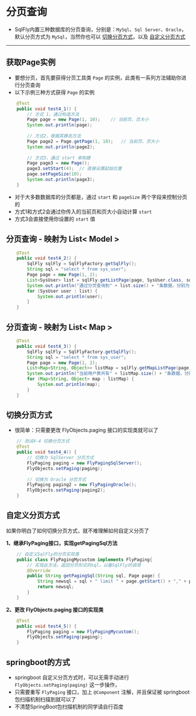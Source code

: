 # 分页查询 

- SqlFly内置三种数据库的分页查询，分别是：`MySql`、`Sql Server`、`Oracle`，默认分页方式为 `MySql`，当然你也可以 [切换分页方式](#切换分页方式)，以及 [自定义分页方式](#自定义分页方式)

---

## 获取Page实例
- 要想分页，首先要获得分页工具类 `Page` 的实例，此类有一系列方法辅助你进行分页查询 
- 以下示例三种方式获得 `Page` 的实例

``` java
	@Test
	public void test4_1() {
		// 方式 1，通过构造方法
		Page page = new Page(1, 10);	// 当前页、页大小
		System.out.println(page);
		
		// 方式2，根据其静态方法
		Page page2 = Page.getPage(1, 10);	// 当前页、页大小 
		System.out.println(page2);
		
		// 方式3，通过 start 来构建
		Page page3 = new Page();
		page3.setStart(4);	// 直接设置起始位置 
		page.setPageSize(10);
		System.out.println(page3);
	}
```

- 对于大多数数据库的分页都是，通过 `start` 和 `pageSize` 两个字段来控制分页的
- 方式1和方式2会通过你传入的当前页和页大小自动计算 `start` 
- 方式3会直接使用你设置的 `start` 值


## 分页查询 - 映射为 List< Model >
``` java
	@Test
	public void test4_2() {
		SqlFly sqlFly = SqlFlyFactory.getSqlFly();
		String sql = "select * from sys_user";
		Page page = new Page(1, 2);
		List<SysUser> list = sqlFly.getListPage(page, SysUser.class, sql);
		System.out.println("通过分页查询到" + list.size() + "条数据，分别为：");
		for (SysUser user : list) {
			System.out.println(user);
		}
	}
```

## 分页查询 - 映射为 List< Map >
``` java 
	@Test
	public void test4_3() {
		SqlFly sqlFly = SqlFlyFactory.getSqlFly();
		String sql = "select * from sys_user";
		Page page = new Page(1, 2);
		List<Map<String, Object>> listMap = sqlFly.getMapListPage(page, sql);
		System.out.println("当前用户表共有" + listMap.size() + "条数据，分别为：");
		for (Map<String, Object> map : listMap) {
			System.out.println(map);
		}
	}
```


## 切换分页方式
- 很简单：只需要更改 FlyObjects.paging 接口的实现类就可以了 
``` java
	// 测试4-4 切换分页方式 
	@Test
	public void test4_4() {
		// 切换为 SqlServer 分页方式 
		FlyPaging paging = new FlyPagingSqlServer();
		FlyObjects.setPaging(paging);
		
		// 切换为 Oracle 分页方式
		FlyPaging paging2 = new FlyPagingOracle();
		FlyObjects.setPaging(paging2);
	}
```


## 自定义分页方式
如果你明白了如何切换分页方式，就不难理解如何自定义分页了 

**1、继承FlyPaging接口，实现getPagingSql方法**
``` java 
	// 自定义SqlFly的分页实现类
	public class FlyPagingMycustom implements FlyPaging{
		// 实现此方法，返回分页形式的sql，以备SqlFly的调用 
		@Override
		public String getPagingSql(String sql, Page page) {
			String newsql = sql + " limit " + page.getStart() + "," + page.getPageSize();
			return newsql;
		}
	}
```
**2、更改 FlyObjects.paging 接口的实现类**
``` java 
	@Test
	public void test4_5() {
		FlyPaging paging = new FlyPagingMycustom(); 
		FlyObjects.setPaging(paging); 
	}
```


## springboot的方式
- springboot 自定义分页方式时，可以无需手动进行 `FlyObjects.setPaging(paging)` 这一步操作，
- 只需要重写 `FlyPaging` 接口，加上 `@Component` 注解，并且保证被 springboot 包扫描机制扫描到就可以了
- 不清楚SpringBoot包扫描机制的同学请自行百度



